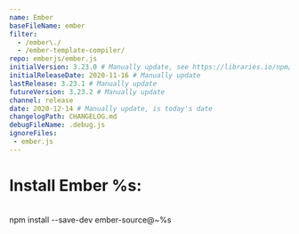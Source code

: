 ```yaml
---
name: Ember
baseFileName: ember
filter:
  - /ember\./
  - /ember-template-compiler/
repo: emberjs/ember.js
initialVersion: 3.23.0 # Manually update, see https://libraries.io/npm/ember-source throughout
initialReleaseDate: 2020-11-16 # Manually update
lastRelease: 3.23.1 # Manually update
futureVersion: 3.23.2 # Manually update
channel: release
date: 2020-12-14 # Manually update, is today's date
changelogPath: CHANGELOG.md
debugFileName: .debug.js
ignoreFiles:
 - ember.js
---
```

# Install Ember %s:
<br>
npm install --save-dev ember-source@~%s
